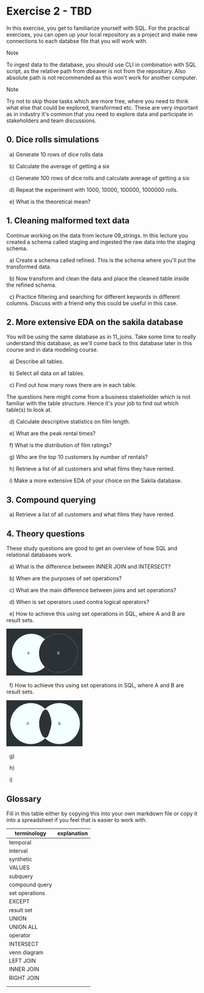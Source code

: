 # Exercise 2 - TBD

In this exercise, you get to familiarize yourself with SQL. For the practical exercises, you can open up your local repository as a project and make new connections to each databse file that you will work with.

> [!NOTE]
> To ingest data to the database, you should use CLI in combination with SQL script, as the relative path from dbeaver is not from the repository. Also absolute path is not recommended as this won't work for another computer.

> [!NOTE]
> Try not to skip those tasks which are more free, where you need to think what else that could be explored, transformed etc. These are very important as in industry it's common that you need to explore data and participate in stakeholders and team discussions.

## 0. Dice rolls simulations

&nbsp; a) Generate 10 rows of dice rolls data

&nbsp; b) Calculate the average of getting a six

&nbsp; c) Generate 100 rows of dice rolls and calculate average of getting a six

&nbsp; d) Repeat the experiment with 1000, 10000, 100000, 1000000 rolls.

<!-- Can you make these in the same query, so you get one column for each experiment?

The result set could look similar to this

| 10 rolls | 100 | 1000 | 10000 | 100000 | 1000000 |
| -------- | --- | ---- | ----- | ------ | ------- |
| 0.5      | 0.2 | ...  | ...   | ...    | ...     | -->

&nbsp; e) What is the theoretical mean?

## 1. Cleaning malformed text data

Continue working on the data from lecture 09_strings. In this lecture you created a schema called staging and ingested the raw data into the staging schema.

&nbsp; a) Create a schema called refined. This is the schema where you'll put the transformed data.

&nbsp; b) Now transform and clean the data and place the cleaned table inside the refined schema.

&nbsp; c) Practice filtering and searching for different keywords in different columns. Discuss with a friend why this could be useful in this case.

## 2. More extensive EDA on the sakila database

You will be using the same database as in 11_joins. Take some time to really understand this database, as we'll come back to this database later in this course and in data modeling course.

&nbsp; a) Describe all tables.

&nbsp; b) Select all data on all tables.

&nbsp; c) Find out how many rows there are in each table.

The questions here might come from a business stakeholder which is not familiar with the table structure. Hence it's your job to find out which table(s) to look at.

&nbsp; d) Calculate descriptive statistics on film length.

&nbsp; e) What are the peak rental times?

&nbsp; f) What is the distribution of film ratings?

&nbsp; g) Who are the top 10 customers by number of rentals?

&nbsp; h) Retrieve a list of all customers and what films they have rented.

&nbsp; i) Make a more extensive EDA of your choice on the Sakila database.

## 3. Compound querying

&nbsp; a) Retrieve a list of all customers and what films they have rented.

## 4. Theory questions

These study questions are good to get an overview of how SQL and relational databases work.

&nbsp; a) What is the difference between INNER JOIN and INTERSECT?

&nbsp; b) When are the purposes of set operations?

&nbsp; c) What are the main difference between joins and set operations?

&nbsp; d) When is set operators used contra logical operators?

&nbsp; e) How to achieve this using set operations in SQL, where A and B are result sets.

<img src ="https://github.com/kokchun/assets/blob/main/sql/set_question_1.png?raw=true" width = 200>

&nbsp; f) How to achieve this using set operations in SQL, where A and B are result sets.

<img src ="https://github.com/kokchun/assets/blob/main/sql/set_question_2.png?raw=true" width = 200>

&nbsp; g)

&nbsp; h)

&nbsp; i)

## Glossary

Fill in this table either by copying this into your own markdown file or copy it into a spreadsheet if you feel that is easier to work with.

| terminology    | explanation |
| -------------- | ----------- |
| temporal       |             |
| interval       |             |
| synthetic      |             |
| VALUES         |             |
| subquery       |             |
| compound query |             |
| set operations |             |
| EXCEPT         |             |
| result set     |             |
| UNION          |             |
| UNION ALL      |             |
| operator       |             |
| INTERSECT      |             |
| venn diagram   |             |
| LEFT JOIN      |             |
| INNER JOIN     |             |
| RIGHT JOIN     |             |
|                |             |
|                |             |
